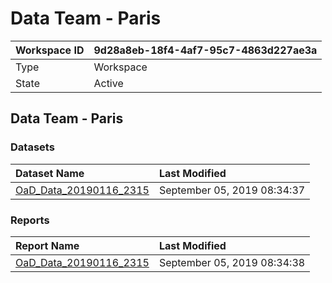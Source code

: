 



# Data Team - Paris

|Workspace ID|9d28a8eb-18f4-4af7-95c7-4863d227ae3a|
| :--- | :--- |
|Type|Workspace|
|State|Active|

## Data Team - Paris

### Datasets

|Dataset Name|Last Modified|
| :--- | :--- |
|[OaD_Data_20190116_2315](../Datasets/OaD_Data_20190116_2315.md)|September 05, 2019 08:34:37|

### Reports

|Report Name|Last Modified|
| :--- | :--- |
|[OaD_Data_20190116_2315](../Reports/OaD_Data_20190116_2315.md)|September 05, 2019 08:34:38|
